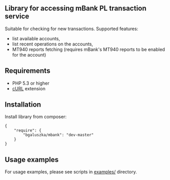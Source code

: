 ## Library for accessing mBank PL transaction service

 Suitable for checking for new transactions. Supported features:

 * list available accounts, 
 * list recent operations on the accounts,
 * MT940 reports fetching (requires mBank's MT940 reports to be enabled for the account)

## Requirements

 * PHP 5.3 or higher
 * [cURL](http://www.php.net/manual/book.curl.php) extension

## Installation

Install library from composer:

    {
        "require": {
            "bgaluszka/mbank": "dev-master"
        }
    }

## Usage examples

For usage examples, please see scripts in [examples/](examples/) directory. 
